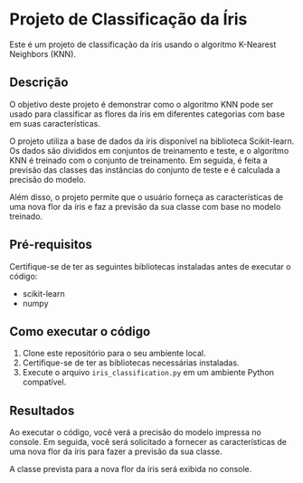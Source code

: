 # Projeto de Classificação da Íris

Este é um projeto de classificação da íris usando o algoritmo K-Nearest Neighbors (KNN).

## Descrição

O objetivo deste projeto é demonstrar como o algoritmo KNN pode ser usado para classificar as flores da íris em diferentes categorias com base em suas características.

O projeto utiliza a base de dados da íris disponível na biblioteca Scikit-learn. Os dados são divididos em conjuntos de treinamento e teste, e o algoritmo KNN é treinado com o conjunto de treinamento. Em seguida, é feita a previsão das classes das instâncias do conjunto de teste e é calculada a precisão do modelo.

Além disso, o projeto permite que o usuário forneça as características de uma nova flor da íris e faz a previsão da sua classe com base no modelo treinado.

## Pré-requisitos

Certifique-se de ter as seguintes bibliotecas instaladas antes de executar o código:

- scikit-learn
- numpy

## Como executar o código

1. Clone este repositório para o seu ambiente local.
2. Certifique-se de ter as bibliotecas necessárias instaladas.
3. Execute o arquivo `iris_classification.py` em um ambiente Python compatível.

## Resultados

Ao executar o código, você verá a precisão do modelo impressa no console. Em seguida, você será solicitado a fornecer as características de uma nova flor da íris para fazer a previsão da sua classe.

A classe prevista para a nova flor da íris será exibida no console.

